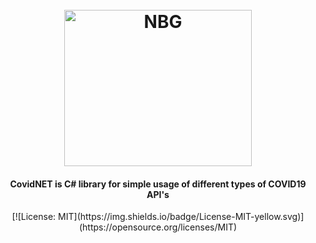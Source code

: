 <h1 align="center">
  <br>
  <a"><img src="https://s3.xopic.de/openwho-public/channels/7fSc4JEBeO9H0P4b8d1Cfq/logo_v1.png" alt="NBG" height="250" width="300"></a>
</h1>
   
<h4 align="center">CovidNET is C# library for simple usage of different types of COVID19 API's</h4>

<p align="center">
    [![License: MIT](https://img.shields.io/badge/License-MIT-yellow.svg)](https://opensource.org/licenses/MIT)
</p>




